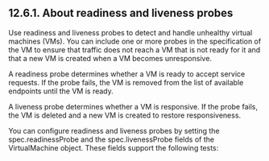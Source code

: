## 12.6.1. About readiness and liveness probes

Use readiness and liveness probes to detect and handle unhealthy virtual machines (VMs). You can include one or more probes in the specification of the VM to ensure that traffic does not reach a VM that is not ready for it and that a new VM is created when a VM becomes unresponsive.

A readiness probe determines whether a VM is ready to accept service requests. If the probe fails, the VM is removed from the list of available endpoints until the VM is ready.

A liveness probe determines whether a VM is responsive. If the probe fails, the VM is deleted and a new VM is created to restore responsiveness.

You can configure readiness and liveness probes by setting the spec.readinessProbe and the spec.livenessProbe fields of the VirtualMachine object. These fields support the following tests:

